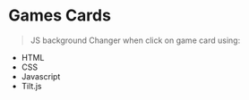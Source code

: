 # Games Cards
> JS background Changer when click on game card
using:
- HTML
- CSS
- Javascript
- Tilt.js
